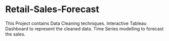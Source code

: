 # Retail-Sales-Forecast
This Project contains Data Cleaning techniques. 
Interactive Tableau Dashboard to represent the cleaned data.
Time Series modelling to forecast the sales.
